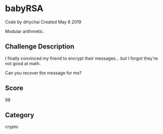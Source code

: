 # babyRSA
Code by drtychai
Created May 8 2019

Modular arithmetic.

## Challenge Description
I finally convinced my friend to encrypt their messages... but I forgot they're not good at math.

Can you recover the message for me?

## Score
98

## Category
crypto